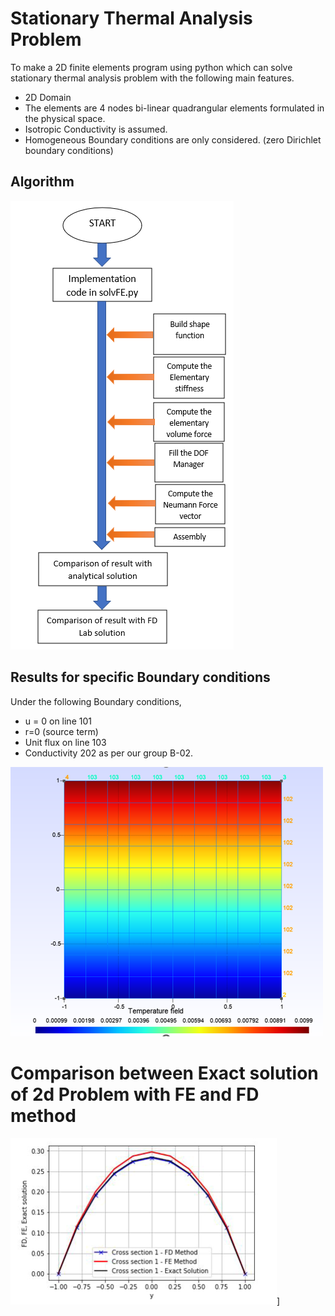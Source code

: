 # Stationary Thermal Analysis Problem

To make a 2D finite elements program using python which can solve stationary thermal analysis problem with the following main features.
- 2D Domain
- The elements are 4 nodes bi-linear quadrangular elements formulated in the physical space.
- Isotropic Conductivity is assumed.
- Homogeneous Boundary conditions are only considered. (zero Dirichlet boundary conditions)

## Algorithm

![](images//Screenshot%202022-09-27%20211927.png)

## Results for specific Boundary conditions
Under the following Boundary conditions,
- u = 0 on line 101
- r=0 (source term)
- Unit flux on line 103
- Conductivity 202 as per our group B-02.

![](images//result.png)

# Comparison between Exact solution of 2d Problem with FE and FD method

![](images//comparison.png)]